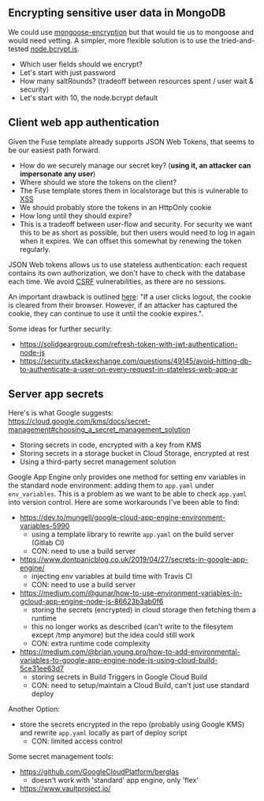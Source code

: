 ## Encrypting sensitive user data in MongoDB
We could use [mongoose-encryption](https://github.com/joegoldbeck/mongoose-encryption) but that would tie us to mongoose and would need vetting. A simpler, more flexible solution is to use the tried-and-tested [node.bcrypt.js](https://github.com/kelektiv/node.bcrypt.js).

 - Which user fields should we encrypt?
  - Let's start with just password
 - How many saltRounds? (tradeoff between resources spent / user wait & security)
  - Let's start with 10, the node.bcrypt default  

## Client web app authentication
Given the Fuse template already supports JSON Web Tokens, that seems to be our easiest path forward.

 - How do we securely manage our secret key? (**using it, an attacker can impersonate any user**)
 - Where should we store the tokens on the client?
  - The Fuse template stores them in localstorage but this is vulnerable to [XSS](https://www.wikiwand.com/en/Cross-site_scripting)
  - We should probably store the tokens in an HttpOnly cookie
 - How long until they should expire?
  - This is a tradeoff between user-flow and security. For security we want this to be as short as possible, but then users would need to log in again when it expires. We can offset this somewhat by renewing the token regularly.

 JSON Web tokens allows us to use stateless authentication: each request contains its own authorization, we don't have to check with the database each time. We avoid [CSRF](https://es.wikipedia.org/wiki/Cross-site_request_forgery) vulnerabilities, as there are no sessions.

 An important drawback is outlined [here](https://security.stackexchange.com/questions/49145/avoid-hitting-db-to-authenticate-a-user-on-every-request-in-stateless-web-app-ar): "If a user clicks logout, the cookie is cleared from their browser. However, if an attacker has captured the cookie, they can continue to use it until the cookie expires.".

 Some ideas for further security:
  - https://solidgeargroup.com/refresh-token-with-jwt-authentication-node-js
  - https://security.stackexchange.com/questions/49145/avoid-hitting-db-to-authenticate-a-user-on-every-request-in-stateless-web-app-ar

## Server app secrets
Here's is what Google suggests: https://cloud.google.com/kms/docs/secret-management#choosing_a_secret_management_solution
 - Storing secrets in code, encrypted with a key from KMS
 - Storing secrets in a storage bucket in Cloud Storage, encrypted at rest
 - Using a third-party secret management solution

Google App Engine only provides one method for setting env variables in the standard node environment: adding them to `app.yaml` under `env_variables`. This is a problem as we want to be able to check `app.yaml` into version control. Here are some workarounds I've been able to find:

 - https://dev.to/mungell/google-cloud-app-engine-environment-variables-5990
   - using a template library to rewrite `app.yaml` on the build server (Gitlab CI)
   - CON: need to use a build server
 - https://www.dontpanicblog.co.uk/2019/04/27/secrets-in-google-app-engine/
   - injecting env variables at build time with Travis CI
   - CON: need to use a build server
 - https://medium.com/@gunar/how-to-use-environment-variables-in-gcloud-app-engine-node-js-86623b3ab0f6
   - storing the secrets (encrypted) in cloud storage then fetching them a runtime
   - this no longer works as described (can't write to the filesytem except /tmp anymore) but the idea could still work
   - CON: extra runtime code complexity
 - https://medium.com/@brian.young.pro/how-to-add-environmental-variables-to-google-app-engine-node-js-using-cloud-build-5ce31ee63d7
   - storing secrets in Build Triggers in Google Cloud Build
   - CON: need to setup/maintain a Cloud Build, can't just use standard deploy

Another Option:
 - store the secrets encrypted in the repo (probably using Google KMS) and rewrite `app.yaml` locally as part of deploy script
   - CON: limited access control

Some secret management tools:
 - https://github.com/GoogleCloudPlatform/berglas
   - doesn't work with 'standard' app engine, only 'flex'
 - https://www.vaultproject.io/